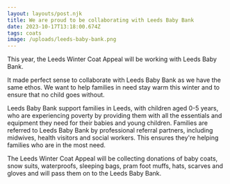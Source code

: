 ```yaml
---
layout: layouts/post.njk
title: We are proud to be collaborating with Leeds Baby Bank
date: 2023-10-17T13:18:00.674Z
tags: coats
image: /uploads/leeds-baby-bank.png
---
```

This year, the Leeds Winter Coat Appeal will be working with Leeds Baby Bank.

It made perfect sense to collaborate with Leeds Baby Bank as we have the same ethos. We want to help families in need stay warm this winter and to ensure that no child goes without.  

Leeds Baby Bank support families in Leeds, with children aged 0-5 years, who are experiencing poverty by providing them with all the essentials and equipment they need for their babies and young children.  Families are referred to Leeds Baby Bank by professional referral partners, including midwives, health visitors and social workers. This ensures they're helping families who are in the most need.

The Leeds Winter Coat Appeal will be collecting donations of baby coats, snow suits, waterproofs, sleeping bags, pram foot muffs, hats, scarves and gloves and will pass them on to the Leeds Baby Bank.



